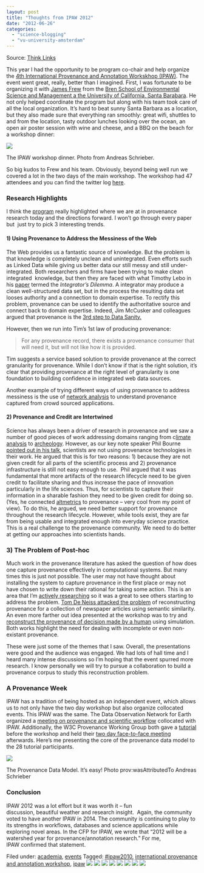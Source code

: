 ```yaml
---
layout: post
title: "Thoughts from IPAW 2012"
date: "2012-06-26"
categories: 
  - "science-blogging"
  - "vu-university-amsterdam"
---
```


Source: [Think Links](http://thinklinks.wordpress.com/feed/)

This year I had the opportunity to be program co-chair and help organize the [4th International Provenance and Annotation Workskhop (IPAW)](http://ipaw2012.bren.ucsb.edu/). The event went great, really, better than I imagined. First, I was fortunate to be organizing it with [James Frew](http://frew.eri.ucsb.edu/) from the [Bren School of Environmental Science and Management a the University of California, Santa Barabara](http://bren.ucsb.edu/). He not only helped coordinate the program but along with his team took care of all the local organization. It’s hard to beat sunny Santa Barbara as a location, but they also made sure that everything ran smoothly: great wifi, shuttles to and from the location, tasty outdoor lunches looking over the ocean, an open air poster session with wine and cheese, and a BBQ on the beach for a workshop dinner:

[![](http://thinklinks.files.wordpress.com/2012/06/bbq.jpeg?w=500&h=374)](http://thinklinks.files.wordpress.com/2012/06/bbq.jpeg)

The IPAW workshop dinner. Photo from Andreas Schrieber.

So big kudos to Frew and his team. Obviously, beyond being well run we covered a lot in the two days of the main workshop. The workshop had 47 attendees and you can find the twitter log [here](http://ipaw2012.bren.ucsb.edu/index.php/TwitterLog).

### Research Highlights

I think the [program](http://ipaw2012.bren.ucsb.edu/index.php/Program) really highlighted where we are at in provenance research today and the directions forward. I won’t go through every paper but  just try to pick 3 interesting trends.

#### 1) Using Provenance to Address the Messiness of the Web

The Web provides us a fantastic source of knowledge. But the problem is that knowledge is completely unclean and unintegrated. Even efforts such as Linked Data while giving us better data our still messy and still under-integrated. Both researchers and firms have been trying to make clean integrated  knowledge, but then they are faced with what Timothy Lebo in his [paper](http://bit.ly/lebo-ipaw-2012-slides) termed the _Integrator’s Dilemma_. A integrator may produce a clean well-structured data set, but in the process the resulting data set looses authority and a connection to domain expertise. To rectify this problem, provenance can be used to identify the authoritative source and connect back to domain expertise. Indeed, Jim McCusker and colleagues argued that provenance is the [3rd step to Data Sanity.](http://bit.ly/mccusker-ipaw-2012-slides)

However, then we run into Tim’s 1st law of producing provenance:

> For any provenance record, there exists a provenance consumer that will need it, but will not like how it is provided.

Tim suggests a service based solution to provide provenance at the correct granularity for provenance. While I don’t know if that is the right solution, it’s clear that providing provenance at the right level of granularity is one foundation to building confidence in integrated web data sources.

Another example of trying different ways of using provenance to address messiness is the use of [network analysis](http://eprints.soton.ac.uk/340068/) to understand provenance captured from crowd sourced applications.

#### **2**) Provenance and Credit are Intertwined

Science has always been a driver of research in provenance and we saw a number of good pieces of work addressing domains ranging from c[limate analysis](http://vgc.poly.edu/~dakoop/pubs/uvcdat-prov.pdf) to [archeology](http://eprints.soton.ac.uk/340405/). However, as our key note speaker Phil Bourne [pointed out in his talk](http://ipaw2012.bren.ucsb.edu/images/c/cf/Bourne-keynote-ipaw12.pdf), scientists are not using provenance technologies in their work. He argued that this is for two reasons: 1) because they are not given credit for all parts of the scientific process and 2) provenance infrastructure is still not easy enough to use.  Phil argued that it was fundamental that more artifacts of the research lifecycle need to be given credit to facilitate sharing and thus increase the pace of innovation particularly in the life sciences. Thus, for scientists to capture their information in a sharable fashion they need to be given credit for doing so. (Yes, he connected [altmetrics](http://altmetrics.org) to provenance – very cool from my point of view). To do this, he argued, we need better support for provenance throughout the research lifecycle. However, while tools exist, they are far from being usable and integrated enough into everyday science practice. This is a real challenge to the provenance community. We need to do better at getting our approaches into scientists hands.

### 3) The Problem of Post-hoc

Much work in the provenance literature has asked the question of how does one capture provenance effectively in computational systems. But many times this is just not possible. The user may not have thought about installing the system to capture provenance in the first place or may not have chosen to write down their rational for taking some action. This is an area that I’m [actively researching](http://ceur-ws.org/Vol-856/paper_4.pdf) so it was a great to see others starting to address the problem. [Tom De Neiss attacked the problem](http://eprints.dcs.kcl.ac.uk/1400/) of reconstructing provenance for a collection of newspaper articles using semantic similarity. An even more farther out idea presented at the workshop was to try and [reconstruct the provenance of decision made by a human](http://eprints.dcs.kcl.ac.uk/1400/) using simulation. Both works highlight the need for dealing with incomplete or even non-existant provenance.

These were just some of the themes that I saw. Overall, the presentations were good and the audience was engaged. We had lots of hall time and I heard many intense discussions so I’m hoping that the event spurred more research. I know personally we will try to pursue a collaboration to build a provenance corpus to study this reconstruction problem.

### A Provenance Week

IPAW has a tradition of being hosted as an independent event, which allows us to not only have the two day workshop but also organize collocated events. This IPAW was the same. The Data Observation Network for Earth organized a [meeting on provenance and scientific workflow](http://www.dataone.org/working_groups/scientific-workflows-and-provenance-working-group) collocated with IPAW. Additionally, the W3C Provenance Working Group both gave a [tutorial](http://www.w3.org/blog/SW/2012/06/25/prov-tutorial/) before the workshop and held their [two day face-to-face meeting](http://www.w3.org/blog/SW/2012/06/25/report-provenance-working-group-3rd-face-to-face-meeting/) afterwards. Here’s me presenting the core of the provenance data model to the 28 tutorial participants.

[![](http://thinklinks.files.wordpress.com/2012/06/prov-dm-paul.jpeg?w=500&h=375)](http://thinklinks.files.wordpress.com/2012/06/prov-dm-paul.jpeg)

The Provenance Data Model. It’s easy! Photo prov:wasAttributedTo Andreas Schrieber

### Conclusion

IPAW 2012 was a lot effort but it was worth it – fun discussion, beautiful weather and research insight.  Again, the community voted to have another IPAW in 2014. The community is continuing to play to its strengths in workflows, databases and science applications while exploring novel areas. In the CFP for IPAW, we wrote that “2012 will be a watershed year for provenance/annotation research.” For me, IPAW confirmed that statement.

  
Filed under: [academia](http://thinklinks.wordpress.com/category/academia/), [events](http://thinklinks.wordpress.com/category/events/) Tagged: [#ipaw2010](http://thinklinks.wordpress.com/tag/ipaw2010/), [international provenance and annotation workshop](http://thinklinks.wordpress.com/tag/international-provenance-and-annotation-workshop/), [ipaw](http://thinklinks.wordpress.com/tag/ipaw/) [![](http://feeds.wordpress.com/1.0/comments/thinklinks.wordpress.com/417/)](http://feeds.wordpress.com/1.0/gocomments/thinklinks.wordpress.com/417/) [![](http://feeds.wordpress.com/1.0/delicious/thinklinks.wordpress.com/417/)](http://feeds.wordpress.com/1.0/godelicious/thinklinks.wordpress.com/417/) [![](http://feeds.wordpress.com/1.0/facebook/thinklinks.wordpress.com/417/)](http://feeds.wordpress.com/1.0/gofacebook/thinklinks.wordpress.com/417/) [![](http://feeds.wordpress.com/1.0/twitter/thinklinks.wordpress.com/417/)](http://feeds.wordpress.com/1.0/gotwitter/thinklinks.wordpress.com/417/) [![](http://feeds.wordpress.com/1.0/stumble/thinklinks.wordpress.com/417/)](http://feeds.wordpress.com/1.0/gostumble/thinklinks.wordpress.com/417/) [![](http://feeds.wordpress.com/1.0/digg/thinklinks.wordpress.com/417/)](http://feeds.wordpress.com/1.0/godigg/thinklinks.wordpress.com/417/) [![](http://feeds.wordpress.com/1.0/reddit/thinklinks.wordpress.com/417/)](http://feeds.wordpress.com/1.0/goreddit/thinklinks.wordpress.com/417/) ![](http://stats.wordpress.com/b.gif?host=thinklinks.wordpress.com&blog=5274753&post=417&subd=thinklinks&ref=&feed=1)

